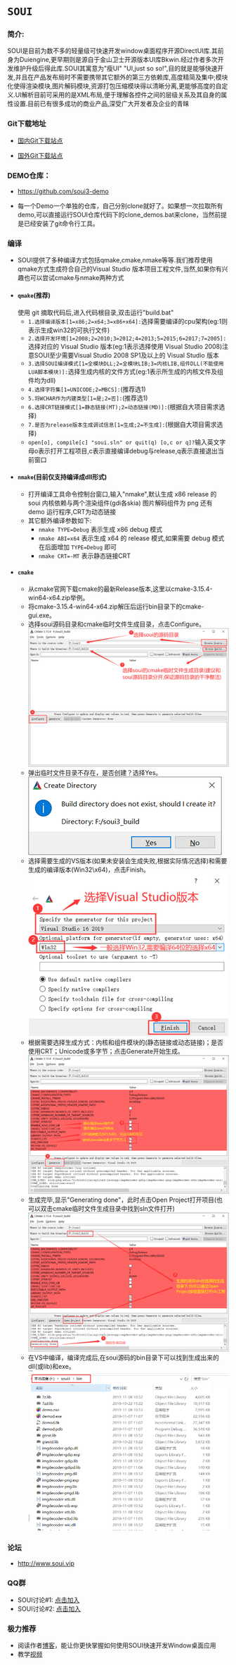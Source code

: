 # `SOUI`

### 简介:
SOUI是目前为数不多的轻量级可快速开发window桌面程序开源DirectUI库.其前身为Duiengine,更早期则是源自于金山卫士开源版本UI库Bkwin.经过作者多次开发维护升级后得此库.SOUI其寓意为"瘦UI" "UI,just so so!",目的就是能够快速开发,并且在产品发布局时不需要携带其它额外的第三方依赖库,高度精简及集中;模块化使得渲染模块,图片解码模块,资源打包压缩模块得以清晰分离,更能够高度的自定义.UI解析目前可采用的是XML布局,便于理解各控件之间的层级关系及其自身的属性设置.目前已有很多成功的商业产品,深受广大开发者及企业的青睐


### Git下载地址

- [国内Git下载站点](https://gitee.com/setoutsoft/soui3)

- [国外Git下载站点](https://github.com/soui3/soui)

### DEMO仓库：
- https://github.com/soui3-demo
* 每一个Demo一个单独的仓库，自己分别clone就好了。如果想一次拉取所有demo,可以直接运行SOUI仓库代码下的clone_demos.bat来clone，当然前提是已经安装了git命令行工具。

### 编译
- SOUI提供了多种编译方式包括qmake,cmake,nmake等等.我们推荐使用qmake方式生成符合自己的Visual Studio 版本项目工程文件,当然,如果你有兴趣也可以尝试cmake与nmake两种方式
* #### `qmake`(推荐)
    使用 git 摘取代码后,进入代码根目录,双击运行"build.bat"
    * `1.选择编译版本[1=x86;2=x64;3=x86+x64]:`选择需要编译的cpu架构(eg:1则表示生成win32的可执行文件)
    * `2.选择开发环境[1=2008;2=2010;3=2012;4=2013;5=2015;6=2017;7=2005]:`选择对应的 Visual Studio 版本(eg:1表示选择使用 Visual Studio 2008)注意SOUI至少需要Visual Studio 2008 SP1及以上的 Visual Studio 版本
    * `3.选择SOUI编译模式[1=全模块DLL;2=全模块LIB;3=内核LIB,组件DLL(不能使用LUA脚本模块)]:`选择生成内核的文件方式(eg:1表示所生成的内核文件及组件均为dll)
    * `4.选择字符集[1=UNICODE;2=MBCS]:`(推荐选1)
    * `5.将WCHAR作为内建类型[1=是;2=否]:`(推荐选1)
    * `6.选择CRT链接模式[1=静态链接(MT);2=动态链接(MD)]:`(根据自大项目需求选择)
    * `7.是否为release版本生成调试信息[1=生成;2=不生成]:`(根据自大项目需求选择)
    * `open[o], compile[c] "soui.sln" or quit(q) [o,c or q]?`输入英文字母o表示打开工程项目,c表示直接编译debug与release,q表示直接退出当前窗口
* #### `nmake`(目前仅支持编译成dll形式)
    * 打开编译工具命令控制台窗口,输入"nmake",默认生成 x86 release 的 soui 内核依赖与两个渲染组件(gdi各skia) 图片解码组件为 png 还有 demo 运行程序,CRT为动态链接
    * 其它额外编译参数如下:
        * `nmake TYPE=Debug` 表示生成 x86 debug 模式
        * `nmake ABI=x64` 表示生成 x64 的 release 模式,如果需要 debug 模式在后面增加 `TYPE=Debug` 即可
        * `nmake CRT=-MT` 表示静态链接CRT  
* #### `cmake`
    * 从cmake官网下载cmake的最新Release版本,这里以cmake-3.15.4-win64-x64.zip举例。
    * 将cmake-3.15.4-win64-x64.zip解压后运行bin目录下的cmake-gui.exe。
    * 选择soui源码目录和cmake临时文件生成目录，点击Configure。
    ![image](./doc/cmake/01.png)
    * 弹出临时文件目录不存在，是否创建？选择Yes。   
    ![image](./doc/cmake/02.png)
    * 选择需要生成的VS版本(如果未安装会生成失败,根据实际情况选择)和需要生成的编译版本(Win32\x64)，点击Finish。   
    ![image](./doc/cmake/04.png)
    * 根据需要选择生成方式：内核和组件模块的(静态链接或动态链接)；是否使用CRT；Unicode或多字节；点击Generate开始生成。   
    ![image](./doc/cmake/05.png)
    * 生成完毕,显示"Generating done"，此时点击Open Project打开项目(也可以双击cmake临时文件生成目录中找到sln文件打开)
    ![image](./doc/cmake/06.png)
    * 在VS中编译，编译完成后,在soui源码的bin目录下可以找到生成出来的dll(或lib)和exe。
    ![image](./doc/cmake/07.png)

### 论坛
- http://www.soui.vip
### QQ群

- SOUI讨论#1: [点击加入](http://shang.qq.com/wpa/qunwpa?idkey=9653a811a72365d798a5247d6ba6885a568bdcf51c624f906c8ce7b8fd9e4eda)
- SOUI讨论#2: [点击加入](http://shang.qq.com/wpa/qunwpa?idkey=03d3294a2551beb1b54b4012086cec14b3f66d5c253debaeed241d9c623966e0)

### 极力推荐
- 阅读作者[博客](http://www.cnblogs.com/setoutsoft/)，能让你更快掌握如何使用SOUI快速开发Window桌面应用
- 教学[视频](http://my.tv.sohu.com/pl/9259542/89333168.shtml)
